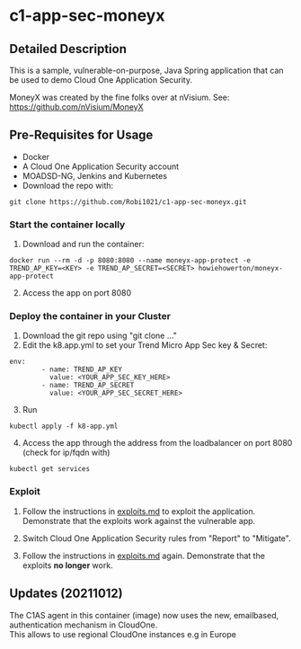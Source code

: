 # c1-app-sec-moneyx

## Detailed Description
This is a sample, vulnerable-on-purpose, Java Spring application that can be used to demo Cloud One Application Security.

MoneyX was created by the fine folks over at nVisium.
See:  https://github.com/nVisium/MoneyX

 ## Pre-Requisites for Usage

* Docker
* A Cloud One Application Security account
* MOADSD-NG, Jenkins and Kubernetes
* Download the repo with:
```
git clone https://github.com/Robi1021/c1-app-sec-moneyx.git
```

### Start the container locally 

1. Download and run the container:
```
docker run --rm -d -p 8080:8080 --name moneyx-app-protect -e TREND_AP_KEY=<KEY> -e TREND_AP_SECRET=<SECRET> howiehowerton/moneyx-app-protect
```

2. Access the app on port 8080

### Deploy the container in your Cluster 

1. Download the git repo using "git clone ..."
2. Edit the k8.app.yml to set your Trend Micro App Sec key & Secret:
```
env:
        - name: TREND_AP_KEY
          value: <YOUR_APP_SEC_KEY_HERE>
        - name: TREND_AP_SECRET
          value: <YOUR_APP_SEC_SECRET_HERE>
```
3. Run
```
kubectl apply -f k8-app.yml
```

4. Access the app through the address from the loadbalancer on port 8080 (check for ip/fqdn with)
```
kubectl get services
```


### Exploit
  
1. Follow the instructions in [exploits.md](exploits.md) to exploit the application.  Demonstrate that the exploits work against the vulnerable app.

2. Switch Cloud One Application Security rules from "Report" to "Mitigate".

3. Follow the instructions in [exploits.md](exploits.md) again. Demonstrate that the exploits **no longer** work.

## Updates (20211012)
The C1AS agent in this container (image) now uses the new, emailbased, authentication mechanism in CloudOne.    
This allows to use regional CloudOne instances e.g in Europe 

 
 
